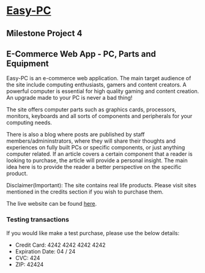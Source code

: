 # [Easy-PC](https://easy-pc-jw.herokuapp.com/)
## Milestone Project 4
## E-Commerce Web App - PC, Parts and Equipment

Easy-PC is an e-commerce web application. 
The main target audience of the site include computing enthusiasts, gamers and content creators. A powerful computer is essential for high quality gaming and content creation. An upgrade made to your PC is never a bad thing!

The site offers computer parts such as graphics cards, processors, monitors, keyboards and all sorts of components and peripherals for your computing needs.

There is also a blog where posts are published by staff members/admininstrators, where they will share their thoughts and experiences on fully built PCs or specific components, or just anything computer related. If an article covers a certain component that a reader is looking to purchase, the article will provide a personal insight. The main idea here is to provide the reader a better perspective on the specific product.

Disclaimer(Important): The site contains real life products. Please visit sites mentioned in the credits section if you wish to purchase them.

The live website can be found [here](https://easy-pc-jw.herokuapp.com/).

### Testing transactions

If you would like make a test purchase, please use the below details:

- Credit Card: 4242 4242 4242 4242
- Expiration Date: 04 / 24
- CVC: 424
- ZIP: 42424







